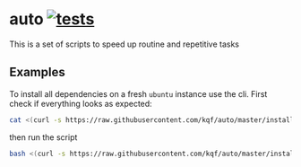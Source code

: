 # auto [![tests](https://github.com/kqf/auto/actions/workflows/ci.yml/badge.svg)](https://github.com/kqf/auto/actions/workflows/ci.yml)
This is a set of scripts to speed up routine and repetitive tasks

## Examples
To install all dependencies on a fresh `ubuntu` instance use the cli.
First check if everything looks as expected:

```bash
cat <(curl -s https://raw.githubusercontent.com/kqf/auto/master/install/ubuntu.sh
```

then run the script

```bash
bash <(curl -s https://raw.githubusercontent.com/kqf/auto/master/install/ubuntu.sh

